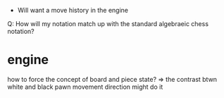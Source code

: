 - Will want a move history in the engine

Q: How will my notation match up with the standard algebraeic chess notation?


# engine

how to force the concept of board and piece state?
  => the contrast btwn white and black pawn movement direction might do it
